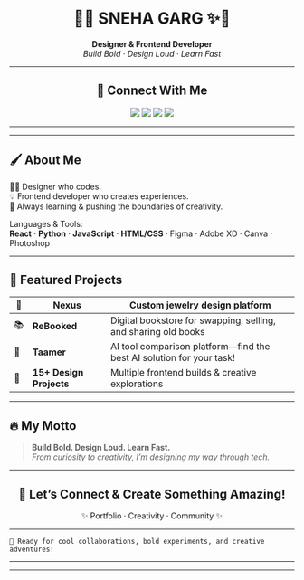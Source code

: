 
<div align="center">

# 🎨✨ **SNEHA GARG** ✨🎨

**Designer & Frontend Developer**  
_Build Bold · Design Loud · Learn Fast_

---

## 🌈 Connect With Me

<a href="https://linkedin.com/in/YOUR-LINKEDIN" target="_blank"><img src="https://img.shields.io/badge/-LinkedIn-0A66C2?style=for-the-badge&logo=linkedin&logoColor=white" /></a>
<a href="https://instagram.com/YOUR-INSTAGRAM" target="_blank"><img src="https://img.shields.io/badge/-Instagram-E4405F?style=for-the-badge&logo=instagram&logoColor=white" /></a>
<a href="https://behance.net/YOUR-BEHANCE" target="_blank"><img src="https://img.shields.io/badge/-Behance-1769FF?style=for-the-badge&logo=behance&logoColor=white" /></a>
<a href="mailto:snehagarg282004@gmail.com" target="_blank"><img src="https://img.shields.io/badge/-Email-D14836?style=for-the-badge&logo=gmail&logoColor=white" /></a>

---

</div>

---

## 🖌️ **About Me**

👩‍💻 Designer who codes.  
💡 Frontend developer who creates experiences.  
🚀 Always learning & pushing the boundaries of creativity.

Languages & Tools:  
**React** · **Python** · **JavaScript** · **HTML/CSS** · Figma · Adobe XD · Canva · Photoshop

---

## 🌟 **Featured Projects**

| 💍 |**Nexus** |Custom jewelry design platform |
|----|-----------|-------------------------------|
| 📚 | **ReBooked** | Digital bookstore for swapping, selling, and sharing old books |
| 🤖 | **Taamer** | AI tool comparison platform—find the best AI solution for your task! |
| 🎨 | **15+ Design Projects** | Multiple frontend builds & creative explorations |

---

## 🔥 **My Motto**

> **Build Bold. Design Loud. Learn Fast.**  
> _From curiosity to creativity, I’m designing my way through tech._

---

<div align="center">

## 🎯 **Let’s Connect & Create Something Amazing!**  
✨ Portfolio · Creativity · Community ✨

</div>

---

```
💬 Ready for cool collaborations, bold experiments, and creative adventures!
```

---

>

---

